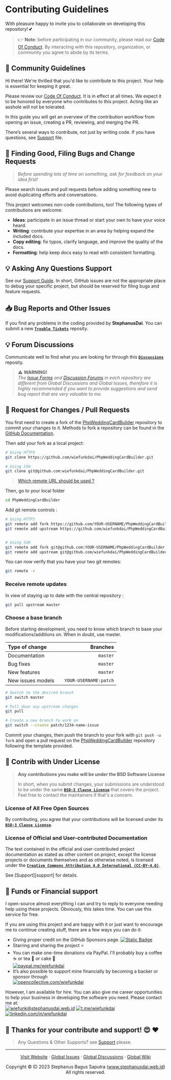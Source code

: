 # Contributing Guidelines

With pleasure happy to invite you to collaborate on developing this repository! :two_hearts:

> 👉 **Note**: before participating in our community, please read our
> [Code Of Conduct](https://github.com/wiefunkdai/.github/blob/master/CODE_OF_CONDUCT.md).
> By interacting with this repository, organization, or community you agree to
> abide by its terms.

## :crown: Community Guidelines

Hi there! We're thrilled that you'd like to contribute to this project. Your help is essential for keeping it great.

Please review our [Code Of Conduct](https://github.com/wiefunkdai/.github/blob/master/CODE_OF_CONDUCT.md). It is in effect at all times. We expect it to be honored by everyone who contributes to this project. Acting like an asshole will not be tolerated.

In this guide you will get an overview of the contribution workflow from opening an issue, creating a PR, reviewing, and merging the PR.

There’s several ways to contribute, not just by writing code.
If you have questions, see [Support](https://github.com/wiefunkdai/.github/blob/master/SUPPORT.md) file.

## :eyes: Finding Good, Filing Bugs and Change Requests

> *Before spending lots of time on something, ask for feedback on your idea first!*

Please search issues and pull requests before adding something new to avoid duplicating
efforts and conversations.

This project welcomes non-code contributions, too! The following types of contributions
are welcome:

- **Ideas**: participate in an issue thread or start your own to have your voice heard.
- **Writing**: contribute your expertise in an area by helping expand the included docs.
- **Copy editing**: fix typos, clarify language, and improve the quality of the docs.
- **Formatting**: help keep docs easy to read with consistent formatting.

## :bulb: Asking Any Questions Support

See our [Support Guide](https://github.com/wiefunkdai/.github/blob/master/SUPPORT.md). In short, GitHub issues are not the appropriate place to debug your specific project, but should be reserved for filing bugs and feature requests.

## :inbox_tray: Bug Reports and Other Issues

If you find any problems in the coding provided by **StephanusDai**. You can submit a new [**`Trouble Tickets`**](https://github.com/wiefunkdai/PhpWeddingCardBuilder/discussion) reposity.

## :bulb: Forum Discussions

Communicate well to find what you are looking for through this [**`Discussions`**](https://github.com/wiefunkdai/PhpWeddingCardBuilder/discussion) reposity.

> :warning: **WARNING!**\
> *The [Issue Forms](https://github.com/wiefunkdai/PhpWeddingCardBuilder/issues/) and [Discussion Forums](https://github.com/wiefunkdai/PhpWeddingCardBuilder/discussions/) in each repository are different from Global Discussions and Global Issues,
> therefore it is highly recommended if you want to provide suggestions and send bug report that are very valuable to me.*

## :wine_glass: Request for Changes / Pull Requests
You first need to create a fork of the [PhpWeddingCardBuilder](https://github.com/wiefunkdai/PhpWeddingCardBuilder) repository to commit your changes to it.
Methods to fork a repository can be found in the [GitHub Documentation](https://docs.github.com/en/get-started/quickstart/fork-a-repo).

Then add your fork as a local project:

```sh
# Using HTTPS
git clone https://github.com/wiefunkdai/PhpWeddingCardBuilder.git

# Using SSH
git clone git@github.com:wiefunkdai/PhpWeddingCardBuilder.git
```

> [Which remote URL should be used ?](https://docs.github.com/en/get-started/getting-started-with-git/about-remote-repositories)

Then, go to your local folder

```sh
cd PhpWeddingCardBuilder
```

Add git remote controls :

```sh
# Using HTTPS
git remote add fork https://github.com/YOUR-USERNAME/PhpWeddingCardBuilder.git
git remote add upstream https://github.com/wiefunkdai/PhpWeddingCardBuilder.git


# Using SSH
git remote add fork git@github.com:YOUR-USERNAME/PhpWeddingCardBuilder.git
git remote add upstream git@github.com/wiefunkdai/PhpWeddingCardBuilder.git
```

You can now verify that you have your two git remotes:

```sh
git remote -v
```

### Receive remote updates
In view of staying up to date with the central repository :

```sh
git pull upstream master
```

### Choose a base branch
Before starting development, you need to know which branch to base your modifications/additions on. When in doubt, use master.

| Type of change                |           | Branches              |
| :------------------           |:---------:| ---------------------:|
| Documentation                 |           | `master`              |
| Bug fixes                     |           | `master`              |
| New features                  |           | `master`              |
| New issues models             |           | `YOUR-USERNAME:patch` |

```sh
# Switch to the desired branch
git switch master

# Pull down any upstream changes
git pull

# Create a new branch to work on
git switch --create patch/1234-name-issue
```

Commit your changes, then push the branch to your fork with `git push -u fork` and open a pull request on the [PhpWeddingCardBuilder](https://github.com/wiefunkdai/PhpWeddingCardBuilder/) repository following the template provided.


## :memo: Contrib with Under License

> **Any contributions you make will be under the BSD Software License**
>
> In short, when you submit changes, your submissions are understood to be under the same [**`BSD-3 Clause License`**](https://github.com/wiefunkdai/.github/blob/master/LICENSE.md) that covers the project. Feel free to contact the maintainers if that's a concern.
>

### License of All Free Open Sources

By contributing, you agree that your contributions will be licensed under its [**`BSD-3 Clause License`**](https://github.com/wiefunkdai/.github/blob/master/LICENSE.md).

### License of Official and User-contributed Documentation

The text contained in the official and user-contributed project documentation as stated as other content on project, except the license projects or documents themselves and as otherwise noted, is licensed under the [**`Creative Commons Attribution 4.0 International (CC-BY-4.0)`**](https://github.com/wiefunkdai/.github/blob/master/LICENSE.md).

See [Support][support] for details.

## :rose: Funds or Financial support

I open-source almost everything I can and try to reply to everyone needing help using these projects. Obviously, this takes time. You can use this service for free.

If you are using this project and are happy with it or just want to encourage me to continue creating stuff, there are a few ways you can do it:

- Giving proper credit on the GitHub Sponsors page. [![Static Badge](https://img.shields.io/badge/%20Sponsor%20-gray.svg?colorA=EAEAEA&colorB=EAEAEA&style=fat&logo=githubsponsors&logoColor=EA4AAA)](https://github.com/sponsors/wiefunkdai)
- Starring and sharing the project :star:
- You can make one-time donations via PayPal. I'll probably buy a coffee :coffee: or tea :tea: or cake :cake: <br>
  [![paypal.me/wiefunkdai](https://img.shields.io/badge/%20Donate%20Now%20-gray.svg?colorA=2C5364&colorB=0F2027&style=for-the-badge&logo=paypal&logoColor=white)](https://www.paypal.me/wiefunkdai)
- It’s also possible to support mine financially by becoming a backer or sponsor through<br>
  [![opencollective.com/wiefunkdai](https://img.shields.io/badge/%20Donate%20Now%20-gray.svg?colorA=355C7D&colorB=2980B9&style=for-the-badge&logo=opencollective&logoColor=white)](https://www.opencollective.com/wiefunkdai)

However, I am available for hire. You can also give me career opportunities to help your business in developing the software you need. Please contact me at:<br>
[![wiefunk@stephanusdai.web.id](https://img.shields.io/badge/%20Send%20Mail%20-gray.svg?colorA=EA4335&colorB=93291E&style=for-the-badge&logo=gmail&logoColor=white)](mailto:wiefunk@stephanusdai.web.id)
[![t.me/wiefunkdai](https://img.shields.io/badge/%20Telegram%20-gray.svg?colorA=2C5364&colorB=0083B0&style=for-the-badge&logo=telegram&logoColor=white)](https://t.me/wiefunkdai)
[![linkedin.com/in/wiefunkdai](https://img.shields.io/badge/%20LinkedIn%20-gray.svg?colorA=005AA7&colorB=004e92&style=for-the-badge&logo=linkedin&logoColor=white)](https://linkedin.com/in/wiefunkdai)

## :pray: Thanks for your contribute and support! :heart_eyes: :heart:

> Any Questions & Other Supports? see [Support](https://github.com/wiefunkdai/.github/blob/master/SUPPORT.md) please.


***

<p align="center">
    <a href="https://www.stephanusdai.web.id">Visit Website</a>
    ·
    <a href="https://github.com/wiefunkdai/.github/issues/new/choose">Global Issues</a>
    ·
    <a href="https://github.com/wiefunkdai/.github/discussions">Global Discussions</a>
    ·
    <a href="https://github.com/wiefunkdai/.github/wiki">Global Wiki</a>
</p>
<p align="center">
  Copyright &copy; ID 2023 Stephanus Bagus Saputra &#40;<a href="https://www.stephanusdai.web.id">www.stephanusdai.web.id</a>&#41;<br>
  All rights reserved.
</p>